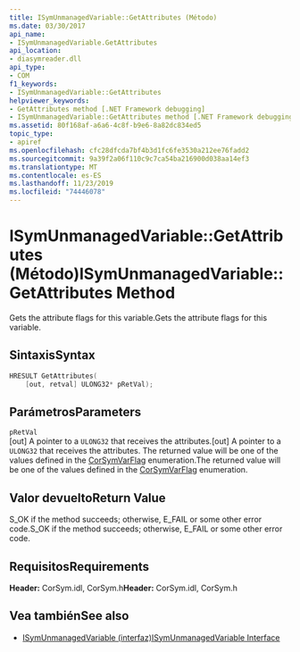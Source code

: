 ```yaml
---
title: ISymUnmanagedVariable::GetAttributes (Método)
ms.date: 03/30/2017
api_name:
- ISymUnmanagedVariable.GetAttributes
api_location:
- diasymreader.dll
api_type:
- COM
f1_keywords:
- ISymUnmanagedVariable::GetAttributes
helpviewer_keywords:
- GetAttributes method [.NET Framework debugging]
- ISymUnmanagedVariable::GetAttributes method [.NET Framework debugging]
ms.assetid: 80f168af-a6a6-4c8f-b9e6-8a82dc834ed5
topic_type:
- apiref
ms.openlocfilehash: cfc28dfcda7bf4b3d1fc6fe3530a212ee76fadd2
ms.sourcegitcommit: 9a39f2a06f110c9c7ca54ba216900d038aa14ef3
ms.translationtype: MT
ms.contentlocale: es-ES
ms.lasthandoff: 11/23/2019
ms.locfileid: "74446078"
---
```

# <a name="isymunmanagedvariablegetattributes-method"></a><span data-ttu-id="26c6d-102">ISymUnmanagedVariable::GetAttributes (Método)</span><span class="sxs-lookup"><span data-stu-id="26c6d-102">ISymUnmanagedVariable::GetAttributes Method</span></span>
<span data-ttu-id="26c6d-103">Gets the attribute flags for this variable.</span><span class="sxs-lookup"><span data-stu-id="26c6d-103">Gets the attribute flags for this variable.</span></span>  
  
## <a name="syntax"></a><span data-ttu-id="26c6d-104">Sintaxis</span><span class="sxs-lookup"><span data-stu-id="26c6d-104">Syntax</span></span>  
  
```cpp  
HRESULT GetAttributes(  
    [out, retval] ULONG32* pRetVal);  
```  
  
## <a name="parameters"></a><span data-ttu-id="26c6d-105">Parámetros</span><span class="sxs-lookup"><span data-stu-id="26c6d-105">Parameters</span></span>  
 `pRetVal`  
 <span data-ttu-id="26c6d-106">[out] A pointer to a `ULONG32` that receives the attributes.</span><span class="sxs-lookup"><span data-stu-id="26c6d-106">[out] A pointer to a `ULONG32` that receives the attributes.</span></span> <span data-ttu-id="26c6d-107">The returned value will be one of the values defined in the [CorSymVarFlag](../../../../docs/framework/unmanaged-api/diagnostics/corsymvarflag-enumeration.md) enumeration.</span><span class="sxs-lookup"><span data-stu-id="26c6d-107">The returned value will be one of the values defined in the [CorSymVarFlag](../../../../docs/framework/unmanaged-api/diagnostics/corsymvarflag-enumeration.md) enumeration.</span></span>  
  
## <a name="return-value"></a><span data-ttu-id="26c6d-108">Valor devuelto</span><span class="sxs-lookup"><span data-stu-id="26c6d-108">Return Value</span></span>  
 <span data-ttu-id="26c6d-109">S_OK if the method succeeds; otherwise, E_FAIL or some other error code.</span><span class="sxs-lookup"><span data-stu-id="26c6d-109">S_OK if the method succeeds; otherwise, E_FAIL or some other error code.</span></span>  
  
## <a name="requirements"></a><span data-ttu-id="26c6d-110">Requisitos</span><span class="sxs-lookup"><span data-stu-id="26c6d-110">Requirements</span></span>  
 <span data-ttu-id="26c6d-111">**Header:** CorSym.idl, CorSym.h</span><span class="sxs-lookup"><span data-stu-id="26c6d-111">**Header:** CorSym.idl, CorSym.h</span></span>  
  
## <a name="see-also"></a><span data-ttu-id="26c6d-112">Vea también</span><span class="sxs-lookup"><span data-stu-id="26c6d-112">See also</span></span>

- [<span data-ttu-id="26c6d-113">ISymUnmanagedVariable (interfaz)</span><span class="sxs-lookup"><span data-stu-id="26c6d-113">ISymUnmanagedVariable Interface</span></span>](../../../../docs/framework/unmanaged-api/diagnostics/isymunmanagedvariable-interface.md)
